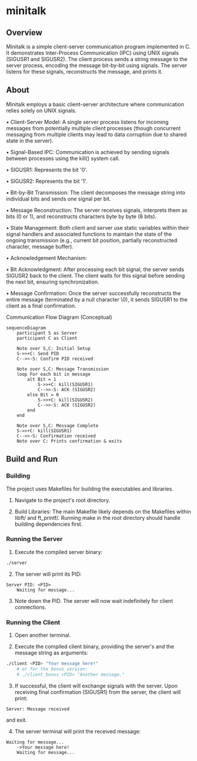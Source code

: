 # minitalk

## Overview

Minitalk is a simple client-server communication program implemented in C. It demonstrates Inter-Process Communication (IPC) using UNIX signals (SIGUSR1 and SIGUSR2). The client process sends a string message to the server process, encoding the message bit-by-bit using signals. The server listens for these signals, reconstructs the message, and prints it.

## About 
Minitalk employs a basic client-server architecture where communication relies solely on UNIX signals.

• Client-Server Model: A single server process listens for incoming messages from potentially multiple client processes (though concurrent messaging from multiple clients may lead to data corruption due to shared state in the server).

• Signal-Based IPC: Communication is achieved by sending signals between processes using the kill() system call.

• SIGUSR1: Represents the bit '0'.

• SIGUSR2: Represents the bit '1'.

• Bit-by-Bit Transmission: The client decomposes the message string into individual bits and sends one signal per bit.

• Message Reconstruction: The server receives signals, interprets them as bits (0 or 1), and reconstructs characters byte by byte (8 bits).

• State Management: Both client and server use static variables within their signal handlers and associated functions to maintain the state of the ongoing transmission (e.g., current bit position, partially reconstructed character, message buffer).

• Acknowledgement Mechanism:

• Bit Acknowledgment: After processing each bit signal, the server sends SIGUSR2 back to the client. The client waits for this signal before sending the next bit, ensuring synchronization.

• Message Confirmation: Once the server successfully reconstructs the entire message (terminated by a null character \0), it sends SIGUSR1 to the client as a final confirmation.

Communication Flow Diagram (Conceptual)
```mermaid
sequenceDiagram
    participant S as Server
    participant C as Client
    
    Note over S,C: Initial Setup
    S->>+C: Send PID
    C-->>-S: Confirm PID received
    
    Note over S,C: Message Transmission
    loop For each bit in message
        alt Bit = 1
            S->>+C: kill(SIGUSR1)
            C-->>-S: ACK (SIGUSR2)
        else Bit = 0
            S->>+C: kill(SIGUSR2)
            C-->>-S: ACK (SIGUSR2)
        end
    end
    
    Note over S,C: Message Complete
    S->>+C: kill(SIGUSR1)
    C-->>-S: Confirmation received
    Note over C: Prints confirmation & exits
```

## Build and Run
### Building

The project uses Makefiles for building the executables and libraries.

1. Navigate to the project's root directory.

2. Build Libraries: The main Makefile likely depends on the Makefiles within libft/ and ft_printf/. Running make in the root directory should handle building dependencies first.

### Running the Server

1. Execute the compiled server binary:

```bash
./server
```
2. The server will print its PID:

```text
Server PID: <PID>
    Waiting for message...
```
3. Note down the PID. The server will now wait indefinitely for client connections.

### Running the Client

1. Open another terminal.

2. Execute the compiled client binary, providing the server's and the message string as arguments:

```bash
./client <PID> "Your message here!"
    # or for the bonus version:
    # ./client_bonus <PID> "Another message."
```

3. If successful, the client will exchange signals with the server. Upon receiving final confirmation (SIGUSR1) from the server, the client will print:

```text
Server: Message received
```
and exit.

4. The server terminal will print the received message:

```text
Waiting for message...
    ->Your message here!
    Waiting for message...
```
